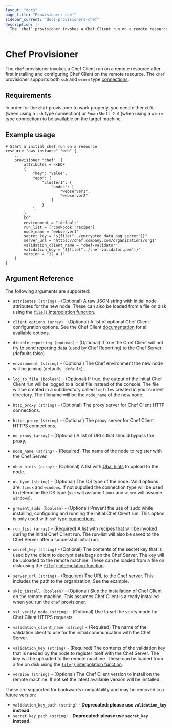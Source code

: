 ```yaml
---
layout: "docs"
page_title: "Provisioner: chef"
sidebar_current: "docs-provisioners-chef"
description: |-
  The `chef` provisioner invokes a Chef Client run on a remote resource after first installing and configuring Chef Client on the remote resource. The `chef` provisioner supports both `ssh` and `winrm` type connections.
---
```


# Chef Provisioner

The `chef` provisioner invokes a Chef Client run on a remote resource after first installing
and configuring Chef Client on the remote resource. The `chef` provisioner supports both `ssh`
and `winrm` type [connections](/docs/provisioners/connection.html).

## Requirements

In order for the `chef` provisioner to work properly, you need either `cURL` (when using
a `ssh` type connection) or `PowerShell 2.0` (when using a `winrm` type connection) to be
available on the target machine.

## Example usage

```
# Start a initial chef run on a resource
resource "aws_instance" "web" {
    ...
    provisioner "chef"  {
        attributes = <<EOF
        {
            "key": "value",
            "app": {
                "cluster1": {
                    "nodes": [
                        "webserver1",
                        "webserver2"
                    ]
                }
            }
        }
        EOF
        environment = "_default"
        run_list = ["cookbook::recipe"]
        node_name = "webserver1"
        secret_key = "${file("../encrypted_data_bag_secret")}"
        server_url = "https://chef.company.com/organizations/org1"
        validation_client_name = "chef-validator"
        validation_key = "${file("../chef-validator.pem")}"
        version = "12.4.1"
    }
}
```

## Argument Reference

The following arguments are supported:

* `attributes (string)` - (Optional) A raw JSON string with initial node attributes
  for the new node. These can also be loaded from a file on disk using the [`file()`
  interpolation function](/docs/configuration/interpolation.html#file_path_).

* `client_options (array)` - (Optional) A list of optional Chef Client configuration
  options. See the Chef Client [documentation](https://docs.chef.io/config_rb_client.html) for all available options.

* `disable_reporting (boolean)` - (Optional) If true the Chef Client will not try to send
  reporting data (used by Chef Reporting) to the Chef Server (defaults false)

* `environment (string)` - (Optional) The Chef environment the new node will be joining
  (defaults `_default`).

* `log_to_file (boolean)` - (Optional) If true, the output of the initial Chef Client run
  will be logged to a local file instead of the console. The file will be created in a
  subdirectory called `logfiles` created in your current directory. The filename will be
  the `node_name` of the new node.

* `http_proxy (string)` - (Optional) The proxy server for Chef Client HTTP connections.

* `https_proxy (string)` - (Optional) The proxy server for Chef Client HTTPS connections.

* `no_proxy (array)` - (Optional) A list of URLs that should bypass the proxy.

* `node_name (string)` - (Required) The name of the node to register with the Chef Server.

* `ohai_hints (array)` - (Optional) A list with
  [Ohai hints](https://docs.chef.io/ohai.html#hints) to upload to the node.

* `os_type (string)` - (Optional) The OS type of the node. Valid options are: `linux` and
  `windows`. If not supplied the connection type will be used to determine the OS type (`ssh`
  will assume `linux` and `winrm` will assume `windows`).

* `prevent_sudo (boolean)` - (Optional) Prevent the use of sudo while installing, configuring
  and running the initial Chef Client run. This option is only used with `ssh` type
  [connections](/docs/provisioners/connection.html).

* `run_list (array)` - (Required) A list with recipes that will be invoked during the initial
  Chef Client run. The run-list will also be saved to the Chef Server after a successful
  initial run.

* `secret_key (string)` - (Optional) The contents of the secret key that is used
  by the client to decrypt data bags on the Chef Server. The key will be uploaded to the remote
  machine.  These can be loaded from a file on disk using the [`file()` interpolation
  function](/docs/configuration/interpolation.html#file_path_).

* `server_url (string)` - (Required) The URL to the Chef server. This includes the path to
  the organization. See the example.

* `skip_install (boolean)` - (Optional) Skip the installation of Chef Client on the remote
  machine. This assumes Chef Client is already installed when you run the `chef`
  provisioner.

* `ssl_verify_mode (string)` - (Optional) Use to set the verify mode for Chef Client HTTPS
  requests.

* `validation_client_name (string)` - (Required) The name of the validation client to use
  for the initial communication with the Chef Server.

* `validation_key (string)` - (Required) The contents of the validation key that is needed
  by the node to register itself with the Chef Server. The key will be uploaded to the remote
  machine. These can be loaded from a file on disk using the [`file()`
  interpolation function](/docs/configuration/interpolation.html#file_path_).

* `version (string)` - (Optional) The Chef Client version to install on the remote machine.
  If not set the latest available version will be installed.

These are supported for backwards compatibility and may be removed in a
future version:

* `validation_key_path (string)` - __Deprecated: please use `validation_key` instead__.
* `secret_key_path (string)` - __Deprecated: please use `secret_key` instead__.

